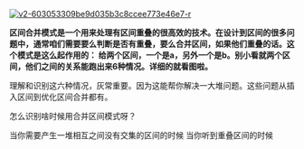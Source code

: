 
<a href="https://ibb.co/k10hkVC"><img src="https://i.ibb.co/fvtCBVw/v2-603053309be9d035b3c8ccee773e46e7-r.jpg" alt="v2-603053309be9d035b3c8ccee773e46e7-r" border="0"></a>

**区间合并模式是一个用来处理有区间重叠的很高效的技术。在设计到区间的很多问题中，通常咱们需要要么判断是否有重叠，要么合并区间，如果他们重叠的话。这个模式是这么起作用的：
给两个区间，一个是a，另外一个是b。别小看就两个区间，他们之间的关系能跑出来6种情况。详细的就看图啦。**

理解和识别这六种情况，灰常重要。因为这能帮你解决一大堆问题。这些问题从插入区间到优化区间合并都有。

怎么识别啥时候用合并区间模式呀？

当你需要产生一堆相互之间没有交集的区间的时候
当你听到重叠区间的时候
